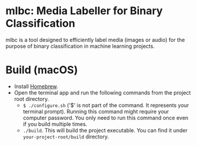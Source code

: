 # mlbc: Media Labeller for Binary Classification

mlbc is a tool designed to efficiently label media (images or audio) for the purpose of binary classification in machine learning projects.

# Build (macOS)
 - Install [Homebrew](https://brew.sh/).
 - Open the terminal app and run the following commands from the project root directory.
    - `$ ./configure.sh` ('$' is not part of the command. It represents your terminal prompt). Running this command might require your computer password. You only need to run this command once even if you build multiple times.
    - `./build`. This will build the project executable. You can find it under `your-project-root/build` directory.

